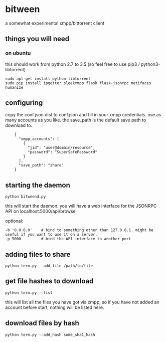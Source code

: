 # bitween

a somewhat experimental xmpp/bittorrent client


## things you will need
### on ubuntu

this should work from python 2.7 to 3.5 (so feel free to use pip3 / python3-libtorrent)

    sudo apt-get install python-libtorrent
    sudo pip install ipgetter sleekxmpp flask flask-jsonrpc netifaces humanize


## configuring

copy the conf.json.dist to conf.json and fill in your xmpp credentials.
use as many accounts as you like. the save_path is the default save path to download to.

        {
          "xmpp_accounts": [
            {
              "jid": "user@domain/resource",
              "password": "SuperSafePassword"
            }
          ],
          "save_path": "share"
        }



## starting the daemon

    python bitweend.py

this will start the daemon. you will have a web interface for the JSONRPC API on localhost:5000/api/browse

optional:

    -b '0.0.0.0'    # bind to something other than 127.0.0.1. might be useful if you want to use it on a server.
    -p 5000         # bind the API interface to another port


## adding files to share

    python term.py --add_file /path/to/file


## get file hashes to download

    python term.py --list

this will list all the files you have got via xmpp, so if you have not added an account before start, nothing will be listed here.


## download files by hash

    python term.py --add_hash some_sha1_hash

